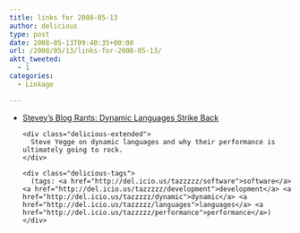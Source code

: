 ```yaml
---
title: links for 2008-05-13
author: delicious
type: post
date: 2008-05-13T09:40:35+00:00
url: /2008/05/13/links-for-2008-05-13/
aktt_tweeted:
  - 1
categories:
  - Linkage

---
```

<ul class="delicious">
  <li>
    <div class="delicious-link">
      <a href="http://steve-yegge.blogspot.com/2008/05/dynamic-languages-strike-back.html">Stevey&#8217;s Blog Rants: Dynamic Languages Strike Back</a>
    </div>
    
    <div class="delicious-extended">
      Steve Yegge on dynamic languages and why their performance is ultimately going to rock.
    </div>
    
    <div class="delicious-tags">
      (tags: <a href="http://del.icio.us/tazzzzz/software">software</a> <a href="http://del.icio.us/tazzzzz/development">development</a> <a href="http://del.icio.us/tazzzzz/dynamic">dynamic</a> <a href="http://del.icio.us/tazzzzz/languages">languages</a> <a href="http://del.icio.us/tazzzzz/performance">performance</a>)
    </div>
  </li>
</ul>